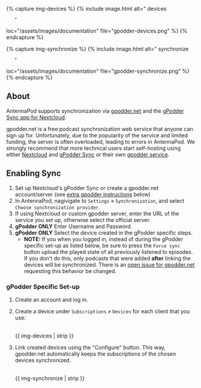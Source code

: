 <!-- mdpo-disable -->

{% capture img-devices %}
{% include image.html
   alt="
       <!-- mdpo-enable-next-line -->
       devices

       "
   loc="/assets/images/documentation"
   file="gpodder-devices.png"
%}
{% endcapture %}

{% capture img-synchronize %}
{% include image.html
   alt="
       <!-- mdpo-enable-next-line -->
       synchronize

       "
   loc="/assets/images/documentation"
   file="gpodder-synchronize.png"
%}
{% endcapture %}

<!-- mdpo-enable -->

## About
AntennaPod supports synchronization via [gpodder.net](https://gpodder.net/) and the [gPodder Sync app for Nextcloud](https://apps.nextcloud.com/apps/gpoddersync).

gpodder.net is a free podcast synchronization web service that anyone can sign up for. Unfortunately, due to the popularity of the service and limited funding, the server is often overloaded, leading to errors in AntennaPod. We strongly recommend that more technical users start self-hosting using either [Nextcloud](https://nextcloud.com/install/#instructions-server) and [gPodder Sync](https://github.com/thrillfall/nextcloud-gpodder) or their own [gpodder service](https://gpoddernet.readthedocs.io/en/latest/dev/installation.html).

## Enabling Sync
1. Set up Nextcloud's gPodder Sync or create a gpodder.net account/server (see [extra gpodder instructions](#gpodder-specific-setup) below)
1. In AntennaPod, nagivigate to `Settings` » `Synchronization`, and select `Choose synchronization provider`.
1. If using Nextcloud or custom gpodder server, enter the URL of the service you set up, otherwise select the official server.
1. **gPodder ONLY** Enter Username and Password.
1. **gPodder ONLY** Select the device created in the gPodder specific steps.
   - **NOTE:** If you when you logged in, instead of during the gPodder specific set-up as listed below, be sure to press the `Force sync` button upload the played state of all previously listened to episodes. If you don't do this, only podcasts that were added **after** linking the devices will be synchronized. There is an [open issue for gpodder.net](https://github.com/gpodder/mygpo/issues/388) requesting this behavior be changed.

### gPodder Specific Set-up
1. Create an account and log in.

1. Create a device under `Subscriptions` » `Devices` for each client that you use:
    <!-- mdpo-disable-next-line -->
    <br />{{ img-devices | strip }}

1. Link created devices using the "Configure" button. This way, gpodder.net automatically keeps the subscriptions of the chosen devices synchronized.
    <!-- mdpo-disable-next-line -->
    <br />{{ img-synchronize | strip }}

